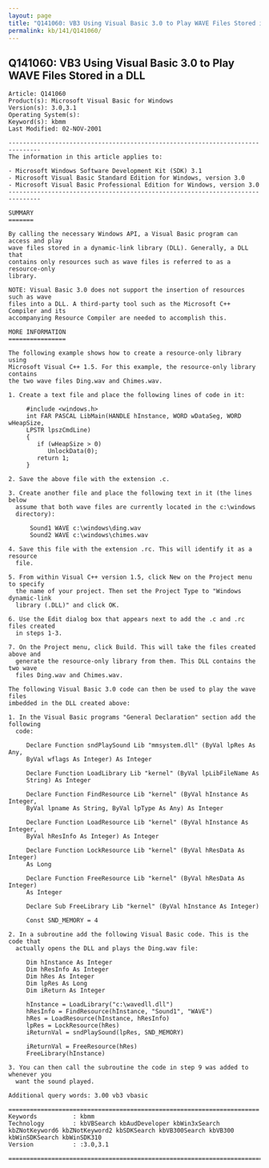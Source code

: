 ```yaml
---
layout: page
title: "Q141060: VB3 Using Visual Basic 3.0 to Play WAVE Files Stored in a DLL"
permalink: kb/141/Q141060/
---
```


## Q141060: VB3 Using Visual Basic 3.0 to Play WAVE Files Stored in a DLL

	Article: Q141060
	Product(s): Microsoft Visual Basic for Windows
	Version(s): 3.0,3.1
	Operating System(s): 
	Keyword(s): kbmm
	Last Modified: 02-NOV-2001
	
	-------------------------------------------------------------------------------
	The information in this article applies to:
	
	- Microsoft Windows Software Development Kit (SDK) 3.1 
	- Microsoft Visual Basic Standard Edition for Windows, version 3.0 
	- Microsoft Visual Basic Professional Edition for Windows, version 3.0 
	-------------------------------------------------------------------------------
	
	SUMMARY
	=======
	
	By calling the necessary Windows API, a Visual Basic program can access and play
	wave files stored in a dynamic-link library (DLL). Generally, a DLL that
	contains only resources such as wave files is referred to as a resource-only
	library.
	
	NOTE: Visual Basic 3.0 does not support the insertion of resources such as wave
	files into a DLL. A third-party tool such as the Microsoft C++ Compiler and its
	accompanying Resource Compiler are needed to accomplish this.
	
	MORE INFORMATION
	================
	
	The following example shows how to create a resource-only library using
	Microsoft Visual C++ 1.5. For this example, the resource-only library contains
	the two wave files Ding.wav and Chimes.wav.
	
	1. Create a text file and place the following lines of code in it:
	
	     #include <windows.h>
	     int FAR PASCAL LibMain(HANDLE hInstance, WORD wDataSeg, WORD wHeapSize,
	     LPSTR lpszCmdLine)
	     {
	        if (wHeapSize > 0)
	           UnlockData(0);
	        return 1;
	     }
	
	2. Save the above file with the extension .c.
	
	3. Create another file and place the following text in it (the lines below
	  assume that both wave files are currently located in the c:\windows
	  directory):
	
	      Sound1 WAVE c:\windows\ding.wav
	      Sound2 WAVE c:\windows\chimes.wav
	
	4. Save this file with the extension .rc. This will identify it as a resource
	  file.
	
	5. From within Visual C++ version 1.5, click New on the Project menu to specify
	  the name of your project. Then set the Project Type to "Windows dynamic-link
	  library (.DLL)" and click OK.
	
	6. Use the Edit dialog box that appears next to add the .c and .rc files created
	  in steps 1-3.
	
	7. On the Project menu, click Build. This will take the files created above and
	  generate the resource-only library from them. This DLL contains the two wave
	  files Ding.wav and Chimes.wav.
	
	The following Visual Basic 3.0 code can then be used to play the wave files
	imbedded in the DLL created above:
	
	1. In the Visual Basic programs "General Declaration" section add the following
	  code:
	
	     Declare Function sndPlaySound Lib "mmsystem.dll" (ByVal lpRes As Any,
	     ByVal wflags As Integer) As Integer
	
	     Declare Function LoadLibrary Lib "kernel" (ByVal lpLibFileName As
	     String) As Integer
	
	     Declare Function FindResource Lib "kernel" (ByVal hInstance As Integer,
	     ByVal lpname As String, ByVal lpType As Any) As Integer
	
	     Declare Function LoadResource Lib "kernel" (ByVal hInstance As Integer,
	     ByVal hResInfo As Integer) As Integer
	
	     Declare Function LockResource Lib "kernel" (ByVal hResData As Integer)
	     As Long
	
	     Declare Function FreeResource Lib "kernel" (ByVal hResData As Integer)
	     As Integer
	
	     Declare Sub FreeLibrary Lib "kernel" (ByVal hInstance As Integer)
	
	     Const SND_MEMORY = 4
	
	2. In a subroutine add the following Visual Basic code. This is the code that
	  actually opens the DLL and plays the Ding.wav file:
	
	     Dim hInstance As Integer
	     Dim hResInfo As Integer
	     Dim hRes As Integer
	     Dim lpRes As Long
	     Dim iReturn As Integer
	
	     hInstance = LoadLibrary("c:\wavedll.dll")
	     hResInfo = FindResource(hInstance, "Sound1", "WAVE")
	     hRes = LoadResource(hInstance, hResInfo)
	     lpRes = LockResource(hRes)
	     iReturnVal = sndPlaySound(lpRes, SND_MEMORY)
	
	     iReturnVal = FreeResource(hRes)
	     FreeLibrary(hInstance)
	
	3. You can then call the subroutine the code in step 9 was added to whenever you
	  want the sound played.
	
	Additional query words: 3.00 vb3 vbasic
	
	======================================================================
	Keywords          : kbmm 
	Technology        : kbVBSearch kbAudDeveloper kbWin3xSearch kbZNotKeyword6 kbZNotKeyword2 kbSDKSearch kbVB300Search kbVB300 kbWinSDKSearch kbWinSDK310
	Version           : :3.0,3.1
	
	=============================================================================
	
